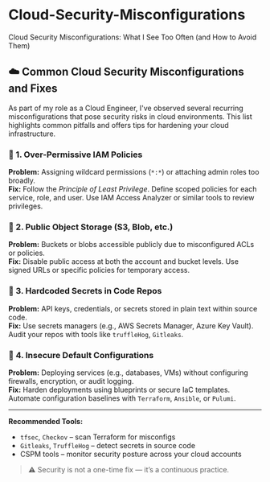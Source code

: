 # Cloud-Security-Misconfigurations
 Cloud Security Misconfigurations: What I See Too Often (and How to Avoid Them)
## ☁️ Common Cloud Security Misconfigurations and Fixes

As part of my role as a Cloud Engineer, I've observed several recurring misconfigurations that pose security risks in cloud environments. This list highlights common pitfalls and offers tips for hardening your cloud infrastructure.

### 🔸 1. Over-Permissive IAM Policies
**Problem:** Assigning wildcard permissions (`*:*`) or attaching admin roles too broadly.  
**Fix:** Follow the *Principle of Least Privilege*. Define scoped policies for each service, role, and user. Use IAM Access Analyzer or similar tools to review privileges.

### 🔸 2. Public Object Storage (S3, Blob, etc.)
**Problem:** Buckets or blobs accessible publicly due to misconfigured ACLs or policies.  
**Fix:** Disable public access at both the account and bucket levels. Use signed URLs or specific policies for temporary access.

### 🔸 3. Hardcoded Secrets in Code Repos
**Problem:** API keys, credentials, or secrets stored in plain text within source code.  
**Fix:** Use secrets managers (e.g., AWS Secrets Manager, Azure Key Vault). Audit your repos with tools like `truffleHog`, `Gitleaks`.

### 🔸 4. Insecure Default Configurations
**Problem:** Deploying services (e.g., databases, VMs) without configuring firewalls, encryption, or audit logging.  
**Fix:** Harden deployments using blueprints or secure IaC templates. Automate configuration baselines with `Terraform`, `Ansible`, or `Pulumi`.

---

**Recommended Tools:**
- `tfsec`, `Checkov` – scan Terraform for misconfigs
- `Gitleaks`, `TruffleHog` – detect secrets in source code
- CSPM tools – monitor security posture across your cloud accounts

> ⚠️ Security is not a one-time fix — it’s a continuous practice.
